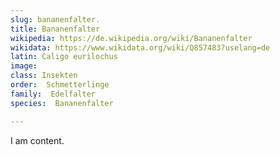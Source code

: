 ```yaml
---
slug: bananenfalter.
title: Bananenfalter
wikipedia: https://de.wikipedia.org/wiki/Bananenfalter
wikidata: https://www.wikidata.org/wiki/Q857483?uselang=de
latin: Caligo eurilochus
image:
class: Insekten
order:  Schmetterlinge
family:  Edelfalter
species:  Bananenfalter

---
```


I am content.
